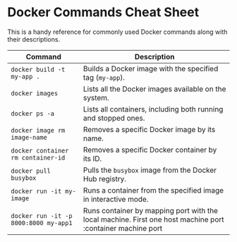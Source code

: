 # Docker Commands Cheat Sheet

This is a handy reference for commonly used Docker commands along with their descriptions.

| **Command**                          | **Description**                                               |
|--------------------------------------|---------------------------------------------------------------|
| `docker build -t my-app .`           | Builds a Docker image with the specified tag (`my-app`).      |
| `docker images`                      | Lists all the Docker images available on the system.          |
| `docker ps -a`                       | Lists all containers, including both running and stopped ones.|
| `docker image rm image-name`         | Removes a specific Docker image by its name.                  |
| `docker container rm container-id`   | Removes a specific Docker container by its ID.                |
| `docker pull busybox`                | Pulls the `busybox` image from the Docker Hub registry.        |
| `docker run -it my-image`            | Runs a container from the specified image in interactive mode.|
| `docker run -it -p 8000:8000 my-app1` | Runs container by mapping port with the local machine. First one host machine port :container machine port|

